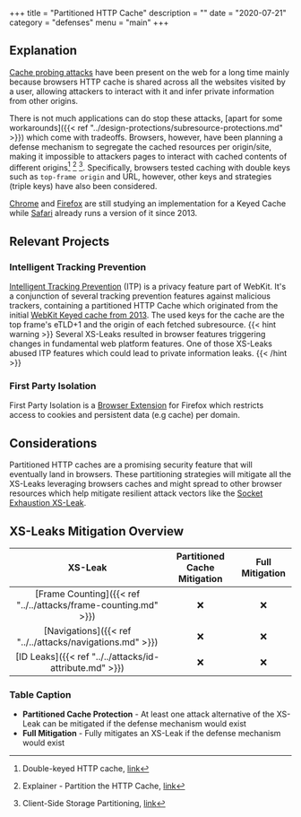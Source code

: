 +++
title = "Partitioned HTTP Cache"
description = ""
date = "2020-07-21"
category = "defenses"
menu = "main"
+++

## Explanation

[Cache probing attacks](https://TODO) have been present on the web for a long time mainly because browsers HTTP cache is shared across all the websites visited by a user, allowing attackers to interact with it and infer private information from other origins.

<!--TODO(manuelvsousa): Add reference to cache probing attacks-->

There is not much applications can do stop these attacks, [apart for some workarounds]({{< ref "../design-protections/subresource-protections.md" >}}) which come with tradeoffs. Browsers, however, have been planning a defense mechanism to segregate the cached resources per origin/site, making it impossible to attackers pages to interact with cached contents of different origins[^1] [^2] [^3]. Specifically, browsers tested caching with double keys such as `top-frame origin` and URL, however, other keys and strategies (triple keys) have also been considered.

[Chrome](https://bugs.chromium.org/p/chromium/issues/detail?id=910708) and [Firefox](https://bugzilla.mozilla.org/show_bug.cgi?id=1590107) are still studying an implementation for a Keyed Cache while [Safari](https://bugs.webkit.org/show_bug.cgi?id=110269) already runs a version of it since 2013.


<!--TODO(manuelvsousa): Add socket exhaustion ?-->

## Relevant Projects

### Intelligent Tracking Prevention

[Intelligent Tracking Prevention](https://webkit.org/tracking-prevention/) (ITP) is a privacy feature part of WebKit. It's a conjunction of several tracking prevention features against malicious trackers, containing a partitioned HTTP Cache which originated from the initial [WebKit Keyed cache from 2013](https://bugs.webkit.org/show_bug.cgi?id=110269). The used keys for the cache are the top frame's eTLD+1 and the origin of each fetched subresource.
{{< hint warning >}}
Several XS-Leaks resulted in browser features triggering changes in fundamental web platform features. One of those XS-Leaks abused ITP features which could lead to private information leaks.
{{< /hint >}}

<!--TODO(manuelvsousa): ADD ITP XS-Leak here -->

### First Party Isolation

First Party Isolation is a [Browser Extension](https://addons.mozilla.org/en-US/firefox/addon/first-party-isolation/) for Firefox which restricts access to cookies and persistent data (e.g cache) per domain.

## Considerations

Partitioned HTTP caches are a promising security feature that will eventually land in browsers. These partitioning strategies will mitigate all the XS-Leaks leveraging browsers caches and might spread to other browser resources which help mitigate resilient attack vectors like the [Socket Exhaustion XS-Leak](https://TODO).

<!--TODO(manuelvsousa): Add socket exhaustion ?-->

## XS-Leaks Mitigation Overview

|                           XS-Leak                                 | Partitioned Cache Mitigation |  Full Mitigation   |
|:-----------------------------------------------------------------:|:----------------------------:|:-------------------:
| [Frame Counting]({{< ref "../../attacks/frame-counting.md" >}})   |         ❌                   |         ❌
| [Navigations]({{< ref "../../attacks/navigations.md" >}})         |         ❌                   |         ❌
| [ID Leaks]({{< ref "../../attacks/id-attribute.md" >}})           |         ❌                   |         ❌

### Table Caption

- **Partitioned Cache Protection** - At least one attack alternative of the XS-Leak can be mitigated if the defense mechanism would exist
- **Full Mitigation** - Fully mitigates an XS-Leak if the defense mechanism would exist


[^1]: Double-keyed HTTP cache, [link](https://github.com/whatwg/fetch/issues/904)
[^2]: Explainer - Partition the HTTP Cache, [link](https://github.com/shivanigithub/http-cache-partitioning)
[^3]: Client-Side Storage Partitioning, [link](https://privacycg.github.io/storage-partitioning/)




